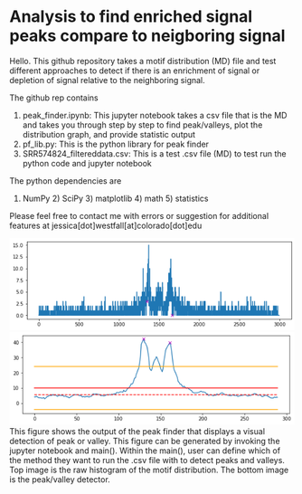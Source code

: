 # Analysis to find enriched signal peaks compare to neigboring signal

Hello. This github repository takes a motif distribution (MD) file and test different approaches to detect if there is an enrichment of signal or depletion of signal relative to the neighboring signal.

The github rep contains

1) peak_finder.ipynb: This jupyter notebook takes a csv file that is the MD and takes you through step by step to find peak/valleys, plot the distribution graph, and provide statistic output
2) pf_lib.py: This is the python library for peak finder
3) SRR574824_filtereddata.csv: This is a test .csv file (MD) to test run the python code and jupyter notebook

The python dependencies are 
1) NumPy  2) SciPy  3) matplotlib  4) math  5) statistics

Please feel free to contact me with errors or suggestion for additional features at jessica[dot]westfall[at]colorado[dot]edu

![peak/valley output histo png image](https://github.com/jessicatwes/peak-finder/blob/main/images/peak_output.png)
![peak/valley output pf png image](https://github.com/jessicatwes/peak-finder/blob/main/images/peak_output2.png)
This figure shows the output of the peak finder that displays a visual detection of peak or valley. This figure can be generated by invoking the jupyter notebook and main(). Within the main(), user can define which of the method they want to run the .csv file with to detect peaks and valleys. Top image is the raw histogram of the motif distribution. The bottom image is the peak/valley detector.
